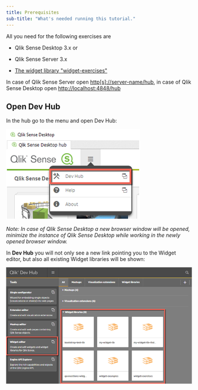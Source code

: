 ```yaml
---
title: Prerequisites
sub-title: "What's needed running this tutorial."
---
```


All you need for the following exercises are

- Qlik Sense Desktop 3.x or
- Qlik Sense Server 3.x

- [The widget library "widget-exercises"](downloads/widget-exercises.zip)

In case of Qlik Sense Server open [http[s]://server-name/hub](http[s]://server-name/hub), in case of Qlik Sense Desktop open [http://localhost:4848/hub](http://localhost:4848/hub)

## Open Dev Hub
In the hub go to the menu and open Dev Hub:

![](images/open-dev-hub.png)

*Note: In case of Qlik Sense Desktop a new browser window will be opened, minimize the instance of Qlik Sense Desktop while working in the newly opened browser window.*

In **Dev Hub** you will not only see a new link pointing you to the Widget editor, but also all existing Widget libraries will be shown:

![](images/dev-hub.png)
